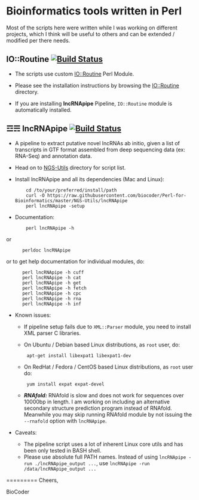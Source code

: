 Bioinformatics tools written in Perl
====================================
Most of the scripts here were written while I was working on different projects, which I think will be useful to others and can be extended / modified per there needs.

IO::Routine [![Build Status](https://api.travis-ci.org/biocoder/Perl-for-Bioinformatics.png?branch=master)](https://travis-ci.org/biocoder/Perl-for-Bioinformatics)
----------------------------
* The scripts use custom [IO::Routine](https://github.com/biocoder/Perl-for-Bioinformatics/tree/master/IO-Routine) Perl Module.

* Please see the installation instructions by browsing the [IO::Routine](https://github.com/biocoder/Perl-for-Bioinformatics/tree/master/IO-Routine) directory.

* If you are installing **lncRNApipe** Pipeline, `IO::Routine` module is automatically installed.

☲☴ lncRNApipe [![Build Status](https://api.travis-ci.org/biocoder/Perl-for-Bioinformatics.png?branch=master)](https://travis-ci.org/biocoder/Perl-for-Bioinformatics)
--------------------------
* A pipeline to extract putative novel lncRNAs ab initio, given a list of transcripts in GTF format assembled from deep sequencing data (ex: RNA-Seq) and annotation data.

* Head on to [NGS-Utils](https://github.com/biocoder/Perl-for-Bioinformatics/tree/master/NGS-Utils) directory for script list.

* Install lncRNApipe and all its dependencies (Mac and Linux):

          cd /to/your/preferred/install/path
          curl -O https://raw.githubusercontent.com/biocoder/Perl-for-Bioinformatics/master/NGS-Utils/lncRNApipe
          perl lncRNApipe -setup

* Documentation:
          
          perl lncRNApipe -h
or

          perldoc lncRNApipe
or to get help documentation for individual modules, do:

      	  perl lncRNApipe -h cuff
      	  perl lncRNApipe -h cat
      	  perl lncRNApipe -h get
      	  perl lncRNApipe -h fetch
      	  perl lncRNApipe -h cpc
      	  perl lncRNApipe -h rna
      	  perl lncRNApipe -h inf
      	  
* Known issues:

     * If pipeline setup fails due to `XML::Parser` module, you need to install XML parser C libraries.
     * On Ubuntu / Debian based Linux distributions, as `root` user, do:
     
            apt-get install libexpat1 libexpat1-dev
                    
     * On RedHat / Fedora / CentOS based Linux distributions, as `root` user do:
     
            yum install expat expat-devel
            
     * _**RNAfold:**_ RNAfold is slow and does not work for sequences over 10000bp in length. I am working on including an alternative secondary structure prediction program instead of RNAfold. Meanwhile you may skip running RNAfold module by not issuing the `--rnafold` option with `lncRNApipe`.
            
            
* Caveats:
    * The pipeline script uses a lot of inherent Linux core utils and has been only tested in BASH shell.
    * Please use absolute full PATH names. Instead of using `lncRNApipe -run ./lncRNApipe_output ...`, use
          `lncRNApipe -run /data/lncRNApipe_output ...`

 
           


=========
Cheers,

BioCoder
